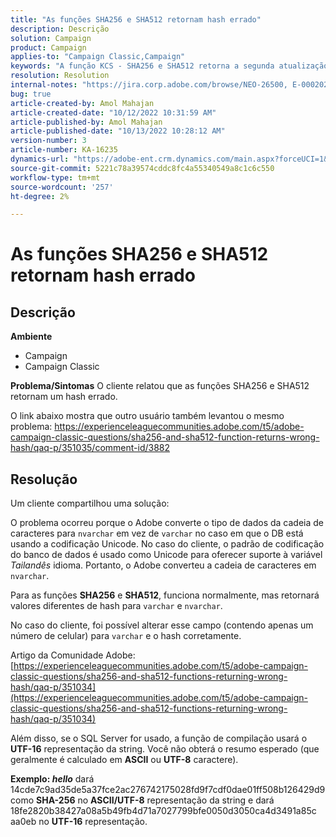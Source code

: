 ```yaml
---
title: "As funções SHA256 e SHA512 retornam hash errado"
description: Descrição
solution: Campaign
product: Campaign
applies-to: "Campaign Classic,Campaign"
keywords: "A função KCS - SHA256 e SHA512 retorna a segunda atualização incorreta do hash"
resolution: Resolution
internal-notes: "https://jira.corp.adobe.com/browse/NEO-26500, E-000202021, E-000148142"
bug: true
article-created-by: Amol Mahajan
article-created-date: "10/12/2022 10:31:59 AM"
article-published-by: Amol Mahajan
article-published-date: "10/13/2022 10:28:12 AM"
version-number: 3
article-number: KA-16235
dynamics-url: "https://adobe-ent.crm.dynamics.com/main.aspx?forceUCI=1&pagetype=entityrecord&etn=knowledgearticle&id=b5d33d17-194a-ed11-bba1-000d3a31576b"
source-git-commit: 5221c78a39574cddc8fc4a55340549a8c1c6c550
workflow-type: tm+mt
source-wordcount: '257'
ht-degree: 2%

---
```


# As funções SHA256 e SHA512 retornam hash errado

## Descrição

<b>Ambiente</b>
- Campaign
- Campaign Classic

<b>Problema/Sintomas</b>
O cliente relatou que as funções SHA256 e SHA512 retornam um hash errado.

O link abaixo mostra que outro usuário também levantou o mesmo problema: https://experienceleaguecommunities.adobe.com/t5/adobe-campaign-classic-questions/sha256-and-sha512-function-returns-wrong-hash/qaq-p/351035/comment-id/3882


## Resolução


Um cliente compartilhou uma solução:

O problema ocorreu porque o Adobe converte o tipo de dados da cadeia de caracteres para `nvarchar` em vez de `varchar` no caso em que o DB está usando a codificação Unicode. No caso do cliente, o padrão de codificação do banco de dados é usado como Unicode para oferecer suporte à variável *Tailandês* idioma. Portanto, o Adobe converteu a cadeia de caracteres em `nvarchar`.

Para as funções <b>SHA256</b> e <b>SHA512</b>, funciona normalmente, mas retornará valores diferentes de hash para `varchar` e `nvarchar`.

No caso do cliente, foi possível alterar esse campo (contendo apenas um número de celular) para `varchar` e o hash corretamente.

Artigo da Comunidade Adobe:
[https://experienceleaguecommunities.adobe.com/t5/adobe-campaign-classic-questions/sha256-and-sha512-functions-returning-wrong-hash/qaq-p/351034](https://experienceleaguecommunities.adobe.com/t5/adobe-campaign-classic-questions/sha256-and-sha512-functions-returning-wrong-hash/qaq-p/351034)

Além disso, se o SQL Server for usado, a função de compilação usará o <b>UTF-16</b> representação da string. Você não obterá o resumo esperado (que geralmente é calculado em <b>ASCII</b> ou <b>UTF-8</b> caractere).

<b>Exemplo: *hello</b>* dará 14cde7c9ad35de5a37fce2ac276742175028fd9f7cdf0dae01ff508b126429d9 como <b>SHA-256</b> no <b>ASCII/UTF-8</b> representação da string e dará 18fe2820b38427a08a5b49fb4d71a7027799bfe0050d3050ca4d3491a85c aa0eb no <b>UTF-16</b> representação.
